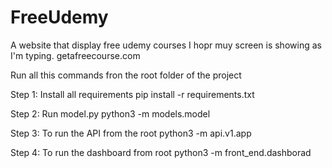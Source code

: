 # FreeUdemy
A website that display free udemy courses
I hopr muy screen is showing as I'm typing.
getafreecourse.com

Run all this commands fron the root folder of the project

Step 1:
Install all requirements
pip install -r requirements.txt


Step 2:
Run model.py
python3 -m models.model


Step 3: To run the API from the root
python3 -m api.v1.app

Step 4: To run the dashboard from root
python3 -m front_end.dashborad